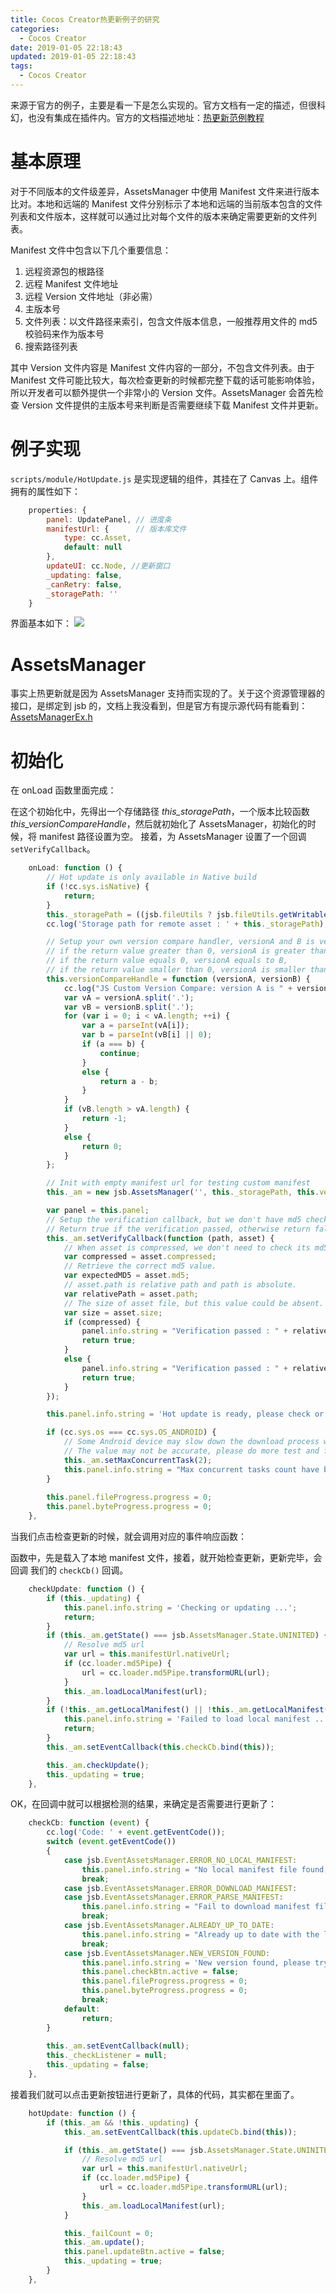 ```yaml
---
title: Cocos Creator热更新例子的研究
categories:
  - Cocos Creator
date: 2019-01-05 22:18:43
updated: 2019-01-05 22:18:43
tags: 
  - Cocos Creator
---
```

来源于官方的例子，主要是看一下是怎么实现的。官方文档有一定的描述，但很科幻，也没有集成在插件内。官方的文档描述地址：[热更新范例教程](https://docs.cocos.com/creator/manual/zh/advanced-topics/hot-update.html)

<!--more-->

# 基本原理

对于不同版本的文件级差异，AssetsManager 中使用 Manifest 文件来进行版本比对。本地和远端的 Manifest 文件分别标示了本地和远端的当前版本包含的文件列表和文件版本，这样就可以通过比对每个文件的版本来确定需要更新的文件列表。

Manifest 文件中包含以下几个重要信息：

1. 远程资源包的根路径
2. 远程 Manifest 文件地址
3. 远程 Version 文件地址（非必需）
4. 主版本号
5. 文件列表：以文件路径来索引，包含文件版本信息，一般推荐用文件的 md5 校验码来作为版本号
6. 搜索路径列表

其中 Version 文件内容是 Manifest 文件内容的一部分，不包含文件列表。由于 Manifest 文件可能比较大，每次检查更新的时候都完整下载的话可能影响体验，所以开发者可以额外提供一个非常小的 Version 文件。AssetsManager 会首先检查 Version 文件提供的主版本号来判断是否需要继续下载 Manifest 文件并更新。

# 例子实现

`scripts/module/HotUpdate.js` 是实现逻辑的组件，其挂在了 Canvas 上。组件拥有的属性如下：

```js
    properties: {
        panel: UpdatePanel, // 进度条
        manifestUrl: {      // 版本库文件
            type: cc.Asset,
            default: null
        },
        updateUI: cc.Node, //更新窗口
        _updating: false,
        _canRetry: false,
        _storagePath: ''
    }
```

界面基本如下：
![](../res/cocos-creator-hot-update.png)

# AssetsManager

事实上热更新就是因为 AssetsManager 支持而实现的了。关于这个资源管理器的接口，是绑定到 jsb 的，文档上我没看到，但是官方有提示源代码有能看到：[AssetsManagerEx.h](https://github.com/cocos-creator/cocos2d-x-lite/blob/develop/extensions/assets-manager/AssetsManagerEx.h)

# 初始化
在 onLoad 函数里面完成：

在这个初始化中，先得出一个存储路径 *this_storagePath*，一个版本比较函数 *this_versionCompareHandle*，然后就初始化了 AssetsManager，初始化的时候，将 manifest 路径设置为空。 接着，为 AssetsManager 设置了一个回调 `setVerifyCallback`。

```js
    onLoad: function () {
        // Hot update is only available in Native build
        if (!cc.sys.isNative) {
            return;
        }
        this._storagePath = ((jsb.fileUtils ? jsb.fileUtils.getWritablePath() : '/') + 'blackjack-remote-asset');
        cc.log('Storage path for remote asset : ' + this._storagePath);

        // Setup your own version compare handler, versionA and B is versions in string
        // if the return value greater than 0, versionA is greater than B,
        // if the return value equals 0, versionA equals to B,
        // if the return value smaller than 0, versionA is smaller than B.
        this.versionCompareHandle = function (versionA, versionB) {
            cc.log("JS Custom Version Compare: version A is " + versionA + ', version B is ' + versionB);
            var vA = versionA.split('.');
            var vB = versionB.split('.');
            for (var i = 0; i < vA.length; ++i) {
                var a = parseInt(vA[i]);
                var b = parseInt(vB[i] || 0);
                if (a === b) {
                    continue;
                }
                else {
                    return a - b;
                }
            }
            if (vB.length > vA.length) {
                return -1;
            }
            else {
                return 0;
            }
        };

        // Init with empty manifest url for testing custom manifest
        this._am = new jsb.AssetsManager('', this._storagePath, this.versionCompareHandle);

        var panel = this.panel;
        // Setup the verification callback, but we don't have md5 check function yet, so only print some message
        // Return true if the verification passed, otherwise return false
        this._am.setVerifyCallback(function (path, asset) {
            // When asset is compressed, we don't need to check its md5, because zip file have been deleted.
            var compressed = asset.compressed;
            // Retrieve the correct md5 value.
            var expectedMD5 = asset.md5;
            // asset.path is relative path and path is absolute.
            var relativePath = asset.path;
            // The size of asset file, but this value could be absent.
            var size = asset.size;
            if (compressed) {
                panel.info.string = "Verification passed : " + relativePath;
                return true;
            }
            else {
                panel.info.string = "Verification passed : " + relativePath + ' (' + expectedMD5 + ')';
                return true;
            }
        });

        this.panel.info.string = 'Hot update is ready, please check or directly update.';

        if (cc.sys.os === cc.sys.OS_ANDROID) {
            // Some Android device may slow down the download process when concurrent tasks is too much.
            // The value may not be accurate, please do more test and find what's most suitable for your game.
            this._am.setMaxConcurrentTask(2);
            this.panel.info.string = "Max concurrent tasks count have been limited to 2";
        }
        
        this.panel.fileProgress.progress = 0;
        this.panel.byteProgress.progress = 0;
    },

```

当我们点击检查更新的时候，就会调用对应的事件响应函数：

函数中，先是载入了本地 manifest 文件，接着，就开始检查更新，更新完毕，会回调 我们的 `checkCb()` 回调。


```js
    checkUpdate: function () {
        if (this._updating) {
            this.panel.info.string = 'Checking or updating ...';
            return;
        }
        if (this._am.getState() === jsb.AssetsManager.State.UNINITED) {
            // Resolve md5 url
            var url = this.manifestUrl.nativeUrl;
            if (cc.loader.md5Pipe) {
                url = cc.loader.md5Pipe.transformURL(url);
            }
            this._am.loadLocalManifest(url);
        }
        if (!this._am.getLocalManifest() || !this._am.getLocalManifest().isLoaded()) {
            this.panel.info.string = 'Failed to load local manifest ...';
            return;
        }
        this._am.setEventCallback(this.checkCb.bind(this));

        this._am.checkUpdate();
        this._updating = true;
    },

```

OK，在回调中就可以根据检测的结果，来确定是否需要进行更新了：

```js
    checkCb: function (event) {
        cc.log('Code: ' + event.getEventCode());
        switch (event.getEventCode())
        {
            case jsb.EventAssetsManager.ERROR_NO_LOCAL_MANIFEST:
                this.panel.info.string = "No local manifest file found, hot update skipped.";
                break;
            case jsb.EventAssetsManager.ERROR_DOWNLOAD_MANIFEST:
            case jsb.EventAssetsManager.ERROR_PARSE_MANIFEST:
                this.panel.info.string = "Fail to download manifest file, hot update skipped.";
                break;
            case jsb.EventAssetsManager.ALREADY_UP_TO_DATE:
                this.panel.info.string = "Already up to date with the latest remote version.";
                break;
            case jsb.EventAssetsManager.NEW_VERSION_FOUND:
                this.panel.info.string = 'New version found, please try to update.';
                this.panel.checkBtn.active = false;
                this.panel.fileProgress.progress = 0;
                this.panel.byteProgress.progress = 0;
                break;
            default:
                return;
        }
        
        this._am.setEventCallback(null);
        this._checkListener = null;
        this._updating = false;
    },

```

接着我们就可以点击更新按钮进行更新了，具体的代码，其实都在里面了。


```js
    hotUpdate: function () {
        if (this._am && !this._updating) {
            this._am.setEventCallback(this.updateCb.bind(this));

            if (this._am.getState() === jsb.AssetsManager.State.UNINITED) {
                // Resolve md5 url
                var url = this.manifestUrl.nativeUrl;
                if (cc.loader.md5Pipe) {
                    url = cc.loader.md5Pipe.transformURL(url);
                }
                this._am.loadLocalManifest(url);
            }

            this._failCount = 0;
            this._am.update();
            this.panel.updateBtn.active = false;
            this._updating = true;
        }
    },

```
